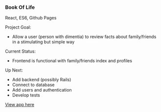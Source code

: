 ### Book Of Life
React, ES6, Github Pages

Project Goal:
- Allow a user (person with dimentia) to review facts about family/friends in a stimulating but simple way 

Current Status:
- Frontend is functional with family/friends index and profiles

Up Next:
- Add backend (possibly Rails)
- Connect to database
- Add users and authentication
- Develop tests

[View app here](https://cypweisman.github.io/Book-Of-Life/)

